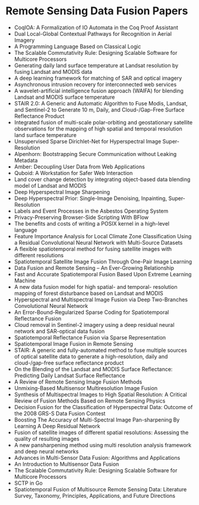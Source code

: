 # Remote Sensing Data Fusion Papers

<ul>

                             

 <li><a target="_blank" href="https://github.com/manjunath5496/Remote-Sensing-Data-Fusion-Papers/blob/master/d(1).pdf" style="text-decoration:none;">CoqIOA: A Formalization of IO Automata in the
Coq Proof Assistant</a></li>

 <li><a target="_blank" href="https://github.com/manjunath5496/Remote-Sensing-Data-Fusion-Papers/blob/master/d(2).pdf" style="text-decoration:none;">Dual Local-Global Contextual Pathways for Recognition in Aerial Imagery</a></li>

<li><a target="_blank" href="https://github.com/manjunath5496/Remote-Sensing-Data-Fusion-Papers/blob/master/d(3).pdf" style="text-decoration:none;">A Programming Language
Based on Classical Logic</a></li>
 <li><a target="_blank" href="https://github.com/manjunath5496/Remote-Sensing-Data-Fusion-Papers/blob/master/d(4).pdf" style="text-decoration:none;">The Scalable Commutativity Rule:
Designing Scalable Software for Multicore Processors</a></li>                              
<li><a target="_blank" href="https://github.com/manjunath5496/Remote-Sensing-Data-Fusion-Papers/blob/master/d(5).pdf" style="text-decoration:none;">Generating daily land surface temperature at Landsat resolution by fusing Landsat and MODIS data</a></li>
<li><a target="_blank" href="https://github.com/manjunath5496/Remote-Sensing-Data-Fusion-Papers/blob/master/d(6).pdf" style="text-decoration:none;">A deep learning framework for matching of SAR and optical imagery</a></li>
 <li><a target="_blank" href="https://github.com/manjunath5496/Remote-Sensing-Data-Fusion-Papers/blob/master/d(7).pdf" style="text-decoration:none;">Asynchronous intrusion recovery
for interconnected web services</a></li>

 <li><a target="_blank" href="https://github.com/manjunath5496/Remote-Sensing-Data-Fusion-Papers/blob/master/d(8).pdf" style="text-decoration:none;"> A wavelet-artificial intelligence fusion approach (WAIFA) for blending Landsat and MODIS surface temperature</a></li>
   <li><a target="_blank" href="https://github.com/manjunath5496/Remote-Sensing-Data-Fusion-Papers/blob/master/d(9).pdf" style="text-decoration:none;">STAIR 2.0: A Generic and Automatic Algorithm to Fuse Modis, Landsat, and Sentinel-2 to Generate 10 m, Daily, and Cloud-/Gap-Free Surface Reflectance Product</a></li>
  
   
 <li><a target="_blank" href="https://github.com/manjunath5496/Remote-Sensing-Data-Fusion-Papers/blob/master/d(10).pdf" style="text-decoration:none;">Integrated fusion of multi-scale polar-orbiting and geostationary satellite observations for the mapping of high spatial and temporal resolution land surface temperature </a></li>                              
<li><a target="_blank" href="https://github.com/manjunath5496/Remote-Sensing-Data-Fusion-Papers/blob/master/d(11).pdf" style="text-decoration:none;">Unsupervised Sparse Dirichlet-Net for Hyperspectral Image Super-Resolution</a></li>
<li><a target="_blank" href="https://github.com/manjunath5496/Remote-Sensing-Data-Fusion-Papers/blob/master/d(12).pdf" style="text-decoration:none;">Alpenhorn: Bootstrapping Secure Communication without Leaking Metadata</a></li>
<li><a target="_blank" href="https://github.com/manjunath5496/Remote-Sensing-Data-Fusion-Papers/blob/master/d(13).pdf" style="text-decoration:none;">Amber: Decoupling User Data from Web Applications</a></li>

<li><a target="_blank" href="https://github.com/manjunath5496/Remote-Sensing-Data-Fusion-Papers/blob/master/d(14).pdf" style="text-decoration:none;">Quboid: A Workstation for Safer Web Interaction</a></li>
                              
<li><a target="_blank" href="https://github.com/manjunath5496/Remote-Sensing-Data-Fusion-Papers/blob/master/d(15).pdf" style="text-decoration:none;">Land cover change detection by integrating object-based data blending model of Landsat and MODIS</a></li>

<li><a target="_blank" href="https://github.com/manjunath5496/Remote-Sensing-Data-Fusion-Papers/blob/master/d(16).pdf" style="text-decoration:none;">Deep Hyperspectral Image Sharpening</a></li>

  <li><a target="_blank" href="https://github.com/manjunath5496/Remote-Sensing-Data-Fusion-Papers/blob/master/d(17).pdf" style="text-decoration:none;">Deep Hyperspectral Prior:
Single-Image Denoising, Inpainting, Super-Resolution</a></li>   
  
<li><a target="_blank" href="https://github.com/manjunath5496/Remote-Sensing-Data-Fusion-Papers/blob/master/d(18).pdf" style="text-decoration:none;">Labels and Event Processes
in the Asbestos Operating System</a></li> 

  
<li><a target="_blank" href="https://github.com/manjunath5496/Remote-Sensing-Data-Fusion-Papers/blob/master/d(19).pdf" style="text-decoration:none;">Privacy-Preserving Browser-Side Scripting With BFlow</a></li> 

<li><a target="_blank" href="https://github.com/manjunath5496/Remote-Sensing-Data-Fusion-Papers/blob/master/d(20).pdf" style="text-decoration:none;">The benefits and costs of writing a
POSIX kernel in a high-level language</a></li>

<li><a target="_blank" href="https://github.com/manjunath5496/Remote-Sensing-Data-Fusion-Papers/blob/master/d(21).pdf" style="text-decoration:none;">Feature Importance Analysis for Local Climate Zone Classification Using a Residual Convolutional Neural Network with Multi-Source Datasets</a></li>
<li><a target="_blank" href="https://github.com/manjunath5496/Remote-Sensing-Data-Fusion-Papers/blob/master/d(22).pdf" style="text-decoration:none;">A flexible spatiotemporal method for fusing satellite images with different resolutions</a></li> 
 <li><a target="_blank" href="https://github.com/manjunath5496/Remote-Sensing-Data-Fusion-Papers/blob/master/d(23).pdf" style="text-decoration:none;">Spatiotemporal Satellite Image Fusion Through One-Pair Image Learning</a></li> 
 

   <li><a target="_blank" href="https://github.com/manjunath5496/Remote-Sensing-Data-Fusion-Papers/blob/master/d(24).pdf" style="text-decoration:none;">Data Fusion and Remote Sensing – An Ever-Growing Relationship</a></li>
 
   <li><a target="_blank" href="https://github.com/manjunath5496/Remote-Sensing-Data-Fusion-Papers/blob/master/d(25).pdf" style="text-decoration:none;">Fast and Accurate Spatiotemporal Fusion Based Upon Extreme Learning Machine</a></li>                              
 <li><a target="_blank" href="https://github.com/manjunath5496/Remote-Sensing-Data-Fusion-Papers/blob/master/d(26).pdf" style="text-decoration:none;">A new data fusion model for high spatial- and temporal- resolution mapping of forest disturbance based on Landsat and MODIS</a></li>
 <li><a target="_blank" href="https://github.com/manjunath5496/Remote-Sensing-Data-Fusion-Papers/blob/master/d(27).pdf" style="text-decoration:none;">Hyperspectral and Multispectral Image Fusion via Deep Two-Branches Convolutional Neural Network</a></li>
   
 
   <li><a target="_blank" href="https://github.com/manjunath5496/Remote-Sensing-Data-Fusion-Papers/blob/master/d(28).pdf" style="text-decoration:none;">An Error-Bound-Regularized Sparse Coding for Spatiotemporal Reflectance Fusion</a></li>
 
   <li><a target="_blank" href="https://github.com/manjunath5496/Remote-Sensing-Data-Fusion-Papers/blob/master/d(29).pdf" style="text-decoration:none;">Cloud removal in Sentinel-2 imagery using a deep residual neural network and SAR-optical data fusion </a></li>                              

  <li><a target="_blank" href="https://github.com/manjunath5496/Remote-Sensing-Data-Fusion-Papers/blob/master/d(30).pdf" style="text-decoration:none;">Spatiotemporal Reflectance Fusion via Sparse Representation</a></li>
 
   <li><a target="_blank" href="https://github.com/manjunath5496/Remote-Sensing-Data-Fusion-Papers/blob/master/d(31).pdf" style="text-decoration:none;">Spatiotemporal Image Fusion in Remote Sensing</a></li> 
    <li><a target="_blank" href="https://github.com/manjunath5496/Remote-Sensing-Data-Fusion-Papers/blob/master/d(32).pdf" style="text-decoration:none;">STAIR: A generic and fully-automated method to fuse multiple sources of optical satellite data to generate a high-resolution, daily and cloud-/gap-free surface reflectance product</a></li> 

   <li><a target="_blank" href="https://github.com/manjunath5496/Remote-Sensing-Data-Fusion-Papers/blob/master/d(33).pdf" style="text-decoration:none;">On the Blending of the Landsat and MODIS Surface Reflectance: Predicting Daily Landsat Surface Reflectance</a></li>                              

  <li><a target="_blank" href="https://github.com/manjunath5496/Remote-Sensing-Data-Fusion-Papers/blob/master/d(34).pdf" style="text-decoration:none;">A Review of Remote Sensing Image Fusion Methods</a></li> 
 
  <li><a target="_blank" href="https://github.com/manjunath5496/Remote-Sensing-Data-Fusion-Papers/blob/master/d(35).pdf" style="text-decoration:none;">Unmixing-Based Multisensor Multiresolution Image Fusion</a></li> 

  <li><a target="_blank" href="https://github.com/manjunath5496/Remote-Sensing-Data-Fusion-Papers/blob/master/d(36).pdf" style="text-decoration:none;">Synthesis of Multispectral Images to High Spatial Resolution: A Critical Review of Fusion Methods Based on Remote Sensing Physics</a></li> 
 
<li><a target="_blank" href="https://github.com/manjunath5496/Remote-Sensing-Data-Fusion-Papers/blob/master/d(37).pdf" style="text-decoration:none;">Decision Fusion for the Classification of Hyperspectral Data: Outcome of the 2008 GRS-S Data Fusion Contest</a></li>
 <li><a target="_blank" href="https://github.com/manjunath5496/Remote-Sensing-Data-Fusion-Papers/blob/master/d(38).pdf" style="text-decoration:none;">Boosting The Accuracy of Multi-Spectral Image Pan-sharpening By Learning A Deep Residual Network</a></li>
<li><a target="_blank" href="https://github.com/manjunath5496/Remote-Sensing-Data-Fusion-Papers/blob/master/d(39).pdf" style="text-decoration:none;">Fusion of satellite images of different spatial resolutions: Assessing the quality of resulting images</a></li>
 <li><a target="_blank" href="https://github.com/manjunath5496/Remote-Sensing-Data-Fusion-Papers/blob/master/d(40).pdf" style="text-decoration:none;">A new pansharpening method using multi resolution analysis framework and deep neural networks</a></li>                              
<li><a target="_blank" href="https://github.com/manjunath5496/Remote-Sensing-Data-Fusion-Papers/blob/master/d(41).pdf" style="text-decoration:none;">Advances in Multi-Sensor Data Fusion: Algorithms and Applications</a></li>
<li><a target="_blank" href="https://github.com/manjunath5496/Remote-Sensing-Data-Fusion-Papers/blob/master/d(42).pdf" style="text-decoration:none;">An Introduction to Multisensor Data Fusion</a></li>
 
  <li><a target="_blank" href="https://github.com/manjunath5496/Remote-Sensing-Data-Fusion-Papers/blob/master/d(43).pdf" style="text-decoration:none;">The Scalable Commutativity Rule:
Designing Scalable Software for Multicore Processors</a></li>
 <li><a target="_blank" href="https://github.com/manjunath5496/Remote-Sensing-Data-Fusion-Papers/blob/master/d(44).pdf" style="text-decoration:none;">SCTP in Go</a></li>
   <li><a target="_blank" href="https://github.com/manjunath5496/Remote-Sensing-Data-Fusion-Papers/blob/master/d(45).pdf" style="text-decoration:none;">Spatiotemporal Fusion of Multisource Remote Sensing Data: Literature Survey, Taxonomy, Principles, Applications, and Future Directions</a></li>  
   
</ul>
  
  
